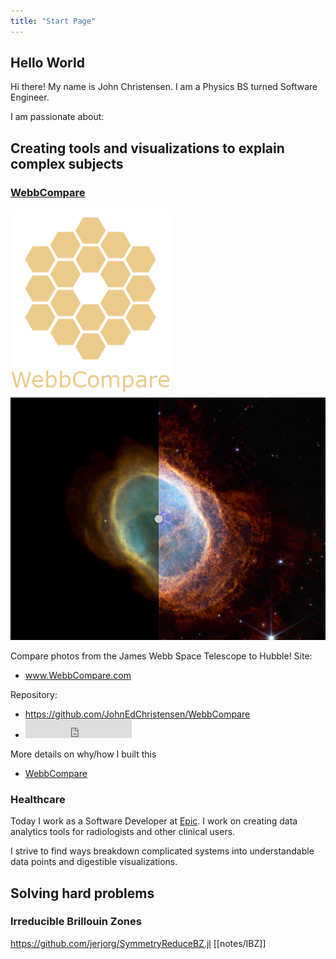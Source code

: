 ```yaml
---
title: "Start Page"
---
```

## Hello World
Hi there! My name is John Christensen. I am a Physics BS turned Software Engineer. 

I am passionate about:

## Creating tools and visualizations to explain complex subjects

### [WebbCompare](notes/WebbCompare.md)
![](attachments/Pasted%20image%2020220715164721.png)
![](attachments/Pasted%20image%2020220715164703.png)

Compare photos from the James Webb Space Telescope to Hubble!
Site:
- www.WebbCompare.com

Repository:
- https://github.com/JohnEdChristensen/WebbCompare
- <iframe src="https://ghbtns.com/github-btn.html?user=johnedchristensen&repo=webbcompare&type=star&count=true&size=large" frameborder="0" scrolling="0" width="170" height="30" title="GitHub"></iframe>

More details on why/how I built this
- [WebbCompare](notes/WebbCompare.md)

### Healthcare 
Today I work as a Software Developer at [Epic](https://www.epic.com/). I work on creating data analytics tools for radiologists and other clinical users.

I strive to find ways breakdown complicated systems into understandable data points and digestible visualizations.

## Solving hard problems 
### Irreducible Brillouin Zones
https://github.com/jerjorg/SymmetryReduceBZ.jl
[[notes/IBZ]]
